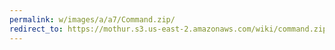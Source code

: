 ```yaml
---
permalink: w/images/a/a7/Command.zip/
redirect_to: https://mothur.s3.us-east-2.amazonaws.com/wiki/command.zip
---
```


